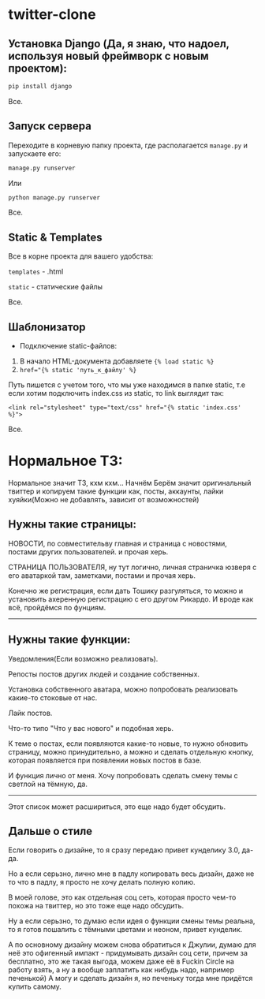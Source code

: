# twitter-clone


## Установка Django (Да, я знаю, что надоел, используя новый фреймворк с новым проектом):

```sh 
pip install django
```
Все.


## Запуск сервера
Переходите в корневую папку проекта, где располагается `manage.py` и запускаете его:
```sh
manage.py runserver
```
Или
```sh
python manage.py runserver
```
Все.


## Static & Templates
Все в корне проекта для вашего удобства:

`templates` - .html

`static` - статические файлы

Все.


## Шаблонизатор
* Подключение static-файлов:

1. В начало HTML-документа добавляете `{% load static %}`
2. `href="{% static 'путь_к_файлу' %}` 

Путь пишется с учетом того, что мы уже находимся в папке static, т.е если хотим подключить index.css из static, то link выглядит так: 

`<link rel="stylesheet" type="text/css" href="{% static 'index.css' %}">`

Все.


# Нормальное ТЗ:
Нормальное значит ТЗ, кхм кхм... Начнём
Берём значит оригинальный твиттер и копируем такие функции как, посты, аккаунты, лайки хуяйки(Можно не добавлять, зависит от возможностей)
## Нужны такие страницы:
НОВОСТИ, по совместительву главная и страница с новостями, постами других пользователей.
и прочая херь.


СТРАНИЦА ПОЛЬЗОВАТЕЛЯ, ну тут логично, личная страничка юзверя с его аватаркой там, заметками, постами 
и прочая херь.


Конечно же регистрация, если дать Тошику разгуляться, то можно и установить ахеренную регистрацию с его другом Рикардо.
И вроде как всё, пройдёмся по фунциям.
____________________________________ 
## Нужны такие функции:
Уведомления(Если возможно реализовать).


Репосты постов других людей и создание собственных.


Установка собственного аватара, можно попробовать реализовать какие-то стоковые от нас.


Лайк постов.


Что-то типо "Что у вас нового" и подобная херь.


К теме о постах, если появляются какие-то новые, то нужно обновить страницу, можно принудительно, а можно и сделать отдельную кнопку,
которая появляется при появлении новых постов в базе.


И функция лично от меня. Хочу попробовать сделать смену темы с светлой на тёмную, да.


____________________________________
Этот список может расшириться, это еще надо будет обсудить.

## Дальше о стиле
Если говорить о дизайне, то я сразу передаю привет кунделику 3.0, да-да.


Но а если серьзно, лично мне в падлу копировать весь дизайн, даже не то что в падлу, я просто не хочу делать полную копию.


В моей голове, это как отдельная соц сеть, которая просто чем-то похожа на твиттер, но это тоже еще надо обсудить.


Ну а если серьзно, то думаю если идея о функции смены темы реальна, то я готов пошалить с тёмными цветами и неоном, привет кунделик.


А по основному дизайну можем снова обратиться к Джулии, думаю для неё это офигенный импакт -  придумывать дизайн соц сети, причем за бесплатно, это же такая выгода, можем даже её в Fuckin Circle на работу взять, а ну а вообще заплатить как нибудь надо, например печенькой) А могу и сделать дизайн я, но печеньку тогда мне придётся купить самому.



